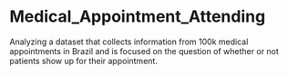 # Medical_Appointment_Attending
Analyzing a dataset that collects information from 100k medical appointments in Brazil and is focused on the question of whether or not patients show up for their appointment.
